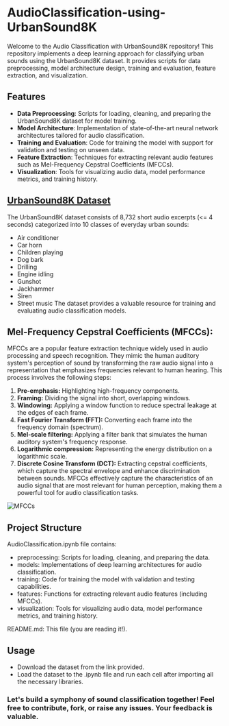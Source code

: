 # AudioClassification-using-UrbanSound8K
Welcome to the Audio Classification with UrbanSound8K repository! This repository implements a deep learning approach for classifying urban sounds using the UrbanSound8K dataset. It provides scripts for data preprocessing, model architecture design, training and evaluation, feature extraction, and visualization.

## Features
- **Data Preprocessing**: Scripts for loading, cleaning, and preparing the UrbanSound8K dataset for model training.
- **Model Architecture**: Implementation of state-of-the-art neural network architectures tailored for audio classification.
- **Training and Evaluation**: Code for training the model with support for validation and testing on unseen data.
- **Feature Extraction**: Techniques for extracting relevant audio features such as Mel-Frequency Cepstral Coefficients (MFCCs).
- **Visualization**: Tools for visualizing audio data, model performance metrics, and training history.

## [UrbanSound8K Dataset](https://www.youtube.com/redirect?event=video_description&redir_token=QUFFLUhqay1VME1ud2JweEx5MC1Fc0EzM2JMaDhRNk1NQXxBQ3Jtc0ttdFZRRWsyTlRpYVp2cnBxLVo1OGdxUTMyZXRxT2QwNXl3ZHQtdHdHV2x5Undlcm1TRXhUbXFudThKYkc4dEtfMG56MUtYa01fNnhrbkZfTFQwNnc5Q2hDOUR0NFhWQzhaSFNoaUtlWDVfMjdkdWZqUQ&q=https%3A%2F%2Furbansounddataset.weebly.com%2Fdownload-urbansound8k.html&v=cqndT517NcQ)
The UrbanSound8K dataset consists of 8,732 short audio excerpts (<= 4 seconds) categorized into 10 classes of everyday urban sounds:
- Air conditioner
- Car horn
- Children playing
- Dog bark
- Drilling
- Engine idling
- Gunshot
- Jackhammer
- Siren
- Street music
The dataset provides a valuable resource for training and evaluating audio classification models.

## Mel-Frequency Cepstral Coefficients (MFCCs):
MFCCs are a popular feature extraction technique widely used in audio processing and speech recognition. They mimic the human auditory system's perception of sound by transforming the raw audio signal into a representation that emphasizes frequencies relevant to human hearing. This process involves the following steps:
1. **Pre-emphasis:** Highlighting high-frequency components.
2. **Framing:** Dividing the signal into short, overlapping windows.
3. **Windowing:** Applying a window function to reduce spectral leakage at the edges of each frame.
4. **Fast Fourier Transform (FFT):** Converting each frame into the frequency domain (spectrum).
5. **Mel-scale filtering:** Applying a filter bank that simulates the human auditory system's frequency response.
6. **Logarithmic compression:** Representing the energy distribution on a logarithmic scale.
7. **Discrete Cosine Transform (DCT):** Extracting cepstral coefficients, which capture the spectral envelope and enhance discrimination between sounds.
MFCCs effectively capture the characteristics of an audio signal that are most relevant for human perception, making them a powerful tool for audio classification tasks.

![MFCCs]([https://www.google.com/url?sa=i&url=https%3A%2F%2Fwww.researchgate.net%2Ffigure%2FMFCC-mel-frequency-cepstral-coefficients-characteristic-vectors-extraction-flow_fig1_335398843&psig=AOvVaw2qCFKIsP2ja-GruHMgbMRt&ust=1716972597374000&source=images&cd=vfe&opi=89978449&ved=0CBIQjRxqFwoTCMCC87_7r4YDFQAAAAAdAAAAABAE](https://www.researchgate.net/publication/335398843/figure/fig1/AS:796124961058818@1566822390492/MFCC-mel-frequency-cepstral-coefficients-characteristic-vectors-extraction-flow.png))

## Project Structure

AudioClassification.ipynb file contains:
- preprocessing: Scripts for loading, cleaning, and preparing the data.
- models: Implementations of deep learning architectures for audio classification.
- training: Code for training the model with validation and testing capabilities.
- features: Functions for extracting relevant audio features (including MFCCs).
- visualization: Tools for visualizing audio data, model performance metrics, and training history.
  
README.md: This file (you are reading it!).

## Usage
- Download the dataset from the link provided.
- Load the dataset to the .ipynb file and run each cell after importing all the necessary libraries.

### Let's build a symphony of sound classification together! Feel free to contribute, fork, or raise any issues. Your feedback is valuable.

